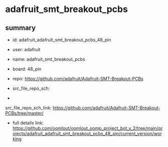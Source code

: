 # adafruit_smt_breakout_pcbs
 
## summary 
* id: adafruit_adafruit_smt_breakout_pcbs_48_pin
* user: adafruit
* name: adafruit_smt_breakout_pcbs
* board: 48_pin
* repo: https://github.com/adafruit/Adafruit-SMT-Breakout-PCBs



* src_file_repo_sch: 
*
 src_file_repo_sch_link: https://github.com/adafruit/Adafruit-SMT-Breakout-PCBs/tree/master/
* full details link: https://github.com/oomlout/oomlout_oomp_project_bot_v_2/tree/main/projects/adafruit_adafruit_smt_breakout_pcbs_48_pin/current_version/working  






